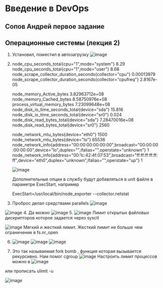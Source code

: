 # Введение в DevOps

##  Сопов Андрей первое задание 


## Операционные системы (лекция 2)


1. Установил, поместил в автозагрузку
   ![image](https://user-images.githubusercontent.com/5323690/172236478-df63cacb-1636-4692-bd67-f45765c44ce7.png)
2.  
   node_cpu_seconds_total{cpu="1",mode="system"} 8.29
   node_cpu_seconds_total{cpu="1",mode="user"} 8.68
   node_scrape_collector_duration_seconds{collector="cpu"} 0.00013979
   node_scrape_collector_duration_seconds{collector="cpufreq"} 2.8167e-05
   
   node_memory_Active_bytes 3.82963712e+08
   node_memory_Cached_bytes 8.58750976e+08
   process_virtual_memory_bytes 7.23099648e+08
   node_disk_io_time_seconds_total{device="sda"} 15.816
   node_disk_io_time_seconds_total{device="sr0"} 0.024
   node_disk_read_bytes_total{device="sda"} 7.28470016e+08
   node_disk_read_bytes_total{device="sr0"} 2560

   node_network_mtu_bytes{device="eth0"} 1500
   node_network_mtu_bytes{device="lo"} 65536
   node_network_info{address="00:00:00:00:00:00",broadcast="00:00:00:00:00:00",device="lo",duplex="",ifalias="",operstate="unknown"} 1
   node_network_info{address="00:1c:42:4f:07:53",broadcast="ff:ff:ff:ff:ff:ff",device="eth0",duplex="unknown",ifalias="",operstate="up"} 1
   
   ![image](https://user-images.githubusercontent.com/5323690/173388827-6dff82ef-44fa-40a2-9114-45a2803aca99.png)
   
   
   Дополнительные опции в службу будут добавляться в unit файле в параметре ExecStart, например
   
   ExecStart=/usr/local/bin/node_exporter --collector.netstat


3. Проброс делал средствами parallels ![image](https://user-images.githubusercontent.com/5323690/172240583-343c620f-489b-4fa0-bff7-02d4d7f487bf.png)

 ![image](https://user-images.githubusercontent.com/5323690/172240207-d965bbae-74d4-4e53-b0e4-660f5a35597d.png)
4. Да можно ![image](https://user-images.githubusercontent.com/5323690/172240972-478d7fa9-12a5-4325-a3d0-be33110f4253.png)
5. ![image](https://user-images.githubusercontent.com/5323690/172241908-8c7648d2-75d4-4f3c-bce6-53fbdd26b4fd.png)
   Лимит открытых файловых дискрипторов которое задается через sysctl
   
   ![image](https://user-images.githubusercontent.com/5323690/172243051-60251504-8cdb-46da-a9bb-935aafd47ab3.png)
Мягкий и жесткий лимит. Жесткий лимит не больше чем ограничение в fs.nr_open

6. ![image](https://user-images.githubusercontent.com/5323690/173390190-3a11e45d-79b1-4a44-b532-67fb7c82c8d1.png)
   ![image](https://user-images.githubusercontent.com/5323690/173390052-cf9b38e5-3cc7-40c8-96ea-1d9f950354a7.png)
   ![image](https://user-images.githubusercontent.com/5323690/173390099-d3180c98-f58c-40ed-93f7-068e57c47646.png)

 
7. Это так называемая fork bomb , функция которая вызывается рекурсивно.
   Нам помог cgroup ![image](https://user-images.githubusercontent.com/5323690/173391716-f54ac419-679c-4e9c-8bf2-28cfae662d81.png)
   Настроить лимит процессов можно в 
   ![image](https://user-images.githubusercontent.com/5323690/173392427-a8cf210b-c41b-4f17-9a6a-2f3bf3a375bf.png)
   
или прописать ulimit -u 

![image](https://user-images.githubusercontent.com/5323690/173393230-1d6da0b0-e58e-49a3-820c-84ab0e736f6d.png)


